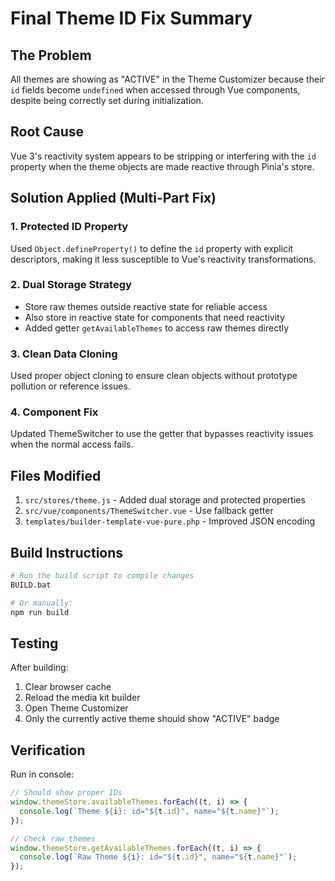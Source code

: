 # Final Theme ID Fix Summary

## The Problem
All themes are showing as "ACTIVE" in the Theme Customizer because their `id` fields become `undefined` when accessed through Vue components, despite being correctly set during initialization.

## Root Cause
Vue 3's reactivity system appears to be stripping or interfering with the `id` property when the theme objects are made reactive through Pinia's store.

## Solution Applied (Multi-Part Fix)

### 1. Protected ID Property
Used `Object.defineProperty()` to define the `id` property with explicit descriptors, making it less susceptible to Vue's reactivity transformations.

### 2. Dual Storage Strategy
- Store raw themes outside reactive state for reliable access
- Also store in reactive state for components that need reactivity
- Added getter `getAvailableThemes` to access raw themes directly

### 3. Clean Data Cloning
Used proper object cloning to ensure clean objects without prototype pollution or reference issues.

### 4. Component Fix
Updated ThemeSwitcher to use the getter that bypasses reactivity issues when the normal access fails.

## Files Modified
1. `src/stores/theme.js` - Added dual storage and protected properties
2. `src/vue/components/ThemeSwitcher.vue` - Use fallback getter
3. `templates/builder-template-vue-pure.php` - Improved JSON encoding

## Build Instructions
```bash
# Run the build script to compile changes
BUILD.bat

# Or manually:
npm run build
```

## Testing
After building:
1. Clear browser cache
2. Reload the media kit builder
3. Open Theme Customizer
4. Only the currently active theme should show "ACTIVE" badge

## Verification
Run in console:
```javascript
// Should show proper IDs
window.themeStore.availableThemes.forEach((t, i) => {
  console.log(`Theme ${i}: id="${t.id}", name="${t.name}"`);
});

// Check raw themes
window.themeStore.getAvailableThemes.forEach((t, i) => {
  console.log(`Raw Theme ${i}: id="${t.id}", name="${t.name}"`);
});
```

